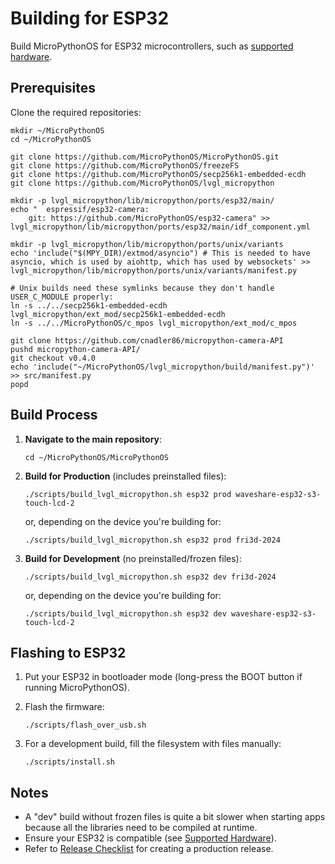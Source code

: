 # Building for ESP32

Build MicroPythonOS for ESP32 microcontrollers, such as [supported hardware](../getting-started/supported-hardware.md).

## Prerequisites

Clone the required repositories:

```
mkdir ~/MicroPythonOS
cd ~/MicroPythonOS

git clone https://github.com/MicroPythonOS/MicroPythonOS.git
git clone https://github.com/MicroPythonOS/freezeFS
git clone https://github.com/MicroPythonOS/secp256k1-embedded-ecdh
git clone https://github.com/MicroPythonOS/lvgl_micropython

mkdir -p lvgl_micropython/lib/micropython/ports/esp32/main/
echo "  espressif/esp32-camera:
    git: https://github.com/MicroPythonOS/esp32-camera" >> lvgl_micropython/lib/micropython/ports/esp32/main/idf_component.yml

mkdir -p lvgl_micropython/lib/micropython/ports/unix/variants
echo 'include("$(MPY_DIR)/extmod/asyncio") # This is needed to have asyncio, which is used by aiohttp, which has used by websockets' >> lvgl_micropython/lib/micropython/ports/unix/variants/manifest.py

# Unix builds need these symlinks because they don't handle USER_C_MODULE properly:
ln -s ../../secp256k1-embedded-ecdh lvgl_micropython/ext_mod/secp256k1-embedded-ecdh
ln -s ../../MicroPythonOS/c_mpos lvgl_micropython/ext_mod/c_mpos

git clone https://github.com/cnadler86/micropython-camera-API
pushd micropython-camera-API/
git checkout v0.4.0
echo 'include("~/MicroPythonOS/lvgl_micropython/build/manifest.py")' >> src/manifest.py
popd
```

## Build Process

1. **Navigate to the main repository**:

    ```
    cd ~/MicroPythonOS/MicroPythonOS
    ```

2. **Build for Production** (includes preinstalled files):

    ```
    ./scripts/build_lvgl_micropython.sh esp32 prod waveshare-esp32-s3-touch-lcd-2
    ```

    or, depending on the device you're building for:

    ```
    ./scripts/build_lvgl_micropython.sh esp32 prod fri3d-2024
    ```

3. **Build for Development** (no preinstalled/frozen files):

    ```
    ./scripts/build_lvgl_micropython.sh esp32 dev fri3d-2024
    ```

    or, depending on the device you're building for:

    ```
    ./scripts/build_lvgl_micropython.sh esp32 dev waveshare-esp32-s3-touch-lcd-2
    ```

## Flashing to ESP32

1. Put your ESP32 in bootloader mode (long-press the BOOT button if running MicroPythonOS).

2. Flash the firmware:

    ```
    ./scripts/flash_over_usb.sh
    ```

3. For a development build, fill the filesystem with files manually:

    ```
    ./scripts/install.sh
    ```

## Notes

- A "dev" build without frozen files is quite a bit slower when starting apps because all the libraries need to be compiled at runtime.
- Ensure your ESP32 is compatible (see [Supported Hardware](../getting-started/supported-hardware.md)).
- Refer to [Release Checklist](release-checklist.md) for creating a production release.
